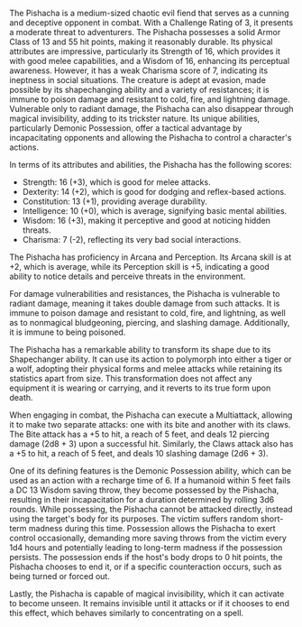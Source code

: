 The Pishacha is a medium-sized chaotic evil fiend that serves as a cunning and deceptive opponent in combat. With a Challenge Rating of 3, it presents a moderate threat to adventurers. The Pishacha possesses a solid Armor Class of 13 and 55 hit points, making it reasonably durable. Its physical attributes are impressive, particularly its Strength of 16, which provides it with good melee capabilities, and a Wisdom of 16, enhancing its perceptual awareness. However, it has a weak Charisma score of 7, indicating its ineptness in social situations. The creature is adept at evasion, made possible by its shapechanging ability and a variety of resistances; it is immune to poison damage and resistant to cold, fire, and lightning damage. Vulnerable only to radiant damage, the Pishacha can also disappear through magical invisibility, adding to its trickster nature. Its unique abilities, particularly Demonic Possession, offer a tactical advantage by incapacitating opponents and allowing the Pishacha to control a character's actions.

In terms of its attributes and abilities, the Pishacha has the following scores: 
- Strength: 16 (+3), which is good for melee attacks.
- Dexterity: 14 (+2), which is good for dodging and reflex-based actions.
- Constitution: 13 (+1), providing average durability.
- Intelligence: 10 (+0), which is average, signifying basic mental abilities.
- Wisdom: 16 (+3), making it perceptive and good at noticing hidden threats.
- Charisma: 7 (-2), reflecting its very bad social interactions.

The Pishacha has proficiency in Arcana and Perception. Its Arcana skill is at +2, which is average, while its Perception skill is +5, indicating a good ability to notice details and perceive threats in the environment.

For damage vulnerabilities and resistances, the Pishacha is vulnerable to radiant damage, meaning it takes double damage from such attacks. It is immune to poison damage and resistant to cold, fire, and lightning, as well as to nonmagical bludgeoning, piercing, and slashing damage. Additionally, it is immune to being poisoned.

The Pishacha has a remarkable ability to transform its shape due to its Shapechanger ability. It can use its action to polymorph into either a tiger or a wolf, adopting their physical forms and melee attacks while retaining its statistics apart from size. This transformation does not affect any equipment it is wearing or carrying, and it reverts to its true form upon death.

When engaging in combat, the Pishacha can execute a Multiattack, allowing it to make two separate attacks: one with its bite and another with its claws. The Bite attack has a +5 to hit, a reach of 5 feet, and deals 12 piercing damage (2d8 + 3) upon a successful hit. Similarly, the Claws attack also has a +5 to hit, a reach of 5 feet, and deals 10 slashing damage (2d6 + 3).

One of its defining features is the Demonic Possession ability, which can be used as an action with a recharge time of 6. If a humanoid within 5 feet fails a DC 13 Wisdom saving throw, they become possessed by the Pishacha, resulting in their incapacitation for a duration determined by rolling 3d6 rounds. While possessing, the Pishacha cannot be attacked directly, instead using the target's body for its purposes. The victim suffers random short-term madness during this time. Possession allows the Pishacha to exert control occasionally, demanding more saving throws from the victim every 1d4 hours and potentially leading to long-term madness if the possession persists. The possession ends if the host's body drops to 0 hit points, the Pishacha chooses to end it, or if a specific counteraction occurs, such as being turned or forced out.

Lastly, the Pishacha is capable of magical invisibility, which it can activate to become unseen. It remains invisible until it attacks or if it chooses to end this effect, which behaves similarly to concentrating on a spell.